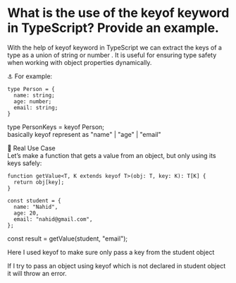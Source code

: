 # What is the use of the keyof keyword in TypeScript? Provide an example.

With the help of keyof keyword in TypeScript we can extract the keys of a type as a union of string or number . It is useful for ensuring type safety when working with object properties dynamically.

:anchor: For example:  
``` 
type Person = {  
  name: string;  
  age: number;  
  email: string;  
}
```
type PersonKeys = keyof Person;  
basically keyof represent as "name" | "age" | "email" 

:dart: Real Use Case  
Let’s make a function that gets a value from an object, but only using its keys safely:

```
function getValue<T, K extends keyof T>(obj: T, key: K): T[K] {  
  return obj[key];  
}

const student = {  
  name: "Nahid",
  age: 20,  
  email: "nahid@gmail.com",  
};
```

const result = getValue(student, "email");

Here I used keyof to make sure only pass a key from the student object

If I try to pass an object using keyof which is not declared in student object it will throw an error.
